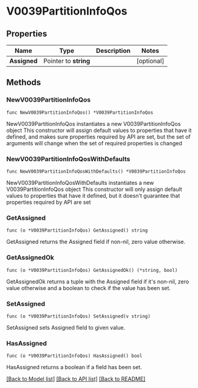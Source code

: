 # V0039PartitionInfoQos

## Properties

Name | Type | Description | Notes
------------ | ------------- | ------------- | -------------
**Assigned** | Pointer to **string** |  | [optional] 

## Methods

### NewV0039PartitionInfoQos

`func NewV0039PartitionInfoQos() *V0039PartitionInfoQos`

NewV0039PartitionInfoQos instantiates a new V0039PartitionInfoQos object
This constructor will assign default values to properties that have it defined,
and makes sure properties required by API are set, but the set of arguments
will change when the set of required properties is changed

### NewV0039PartitionInfoQosWithDefaults

`func NewV0039PartitionInfoQosWithDefaults() *V0039PartitionInfoQos`

NewV0039PartitionInfoQosWithDefaults instantiates a new V0039PartitionInfoQos object
This constructor will only assign default values to properties that have it defined,
but it doesn't guarantee that properties required by API are set

### GetAssigned

`func (o *V0039PartitionInfoQos) GetAssigned() string`

GetAssigned returns the Assigned field if non-nil, zero value otherwise.

### GetAssignedOk

`func (o *V0039PartitionInfoQos) GetAssignedOk() (*string, bool)`

GetAssignedOk returns a tuple with the Assigned field if it's non-nil, zero value otherwise
and a boolean to check if the value has been set.

### SetAssigned

`func (o *V0039PartitionInfoQos) SetAssigned(v string)`

SetAssigned sets Assigned field to given value.

### HasAssigned

`func (o *V0039PartitionInfoQos) HasAssigned() bool`

HasAssigned returns a boolean if a field has been set.


[[Back to Model list]](../README.md#documentation-for-models) [[Back to API list]](../README.md#documentation-for-api-endpoints) [[Back to README]](../README.md)


